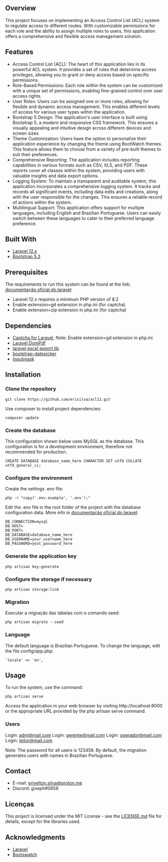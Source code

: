 ## Overview

This project focuses on implementing an Access Control List (ACL) system to regulate access to different routes. With customizable permissions for each role and the ability to assign multiple roles to users, this application offers a comprehensive and flexible access management solution.

## Features

- Access Control List (ACL): The heart of this application lies in its powerful ACL system. It provides a set of rules that determine access privileges, allowing you to grant or deny access based on specific permissions.
- Role-Based Permissions: Each role within the system can be customized with a unique set of permissions, enabling fine-grained control over user access rights.
- User Roles: Users can be assigned one or more roles, allowing for flexible and dynamic access management. This enables different levels of access for various user types within the application.
- Bootstrap 5 Design: The application's user interface is built using Bootstrap 5, a modern and responsive CSS framework. This ensures a visually appealing and intuitive design across different devices and screen sizes
- Theme Customization: Users have the option to personalize their application experience by changing the theme using BootWatch themes. This feature allows them to choose from a variety of pre-built themes to suit their preferences.
- Comprehensive Reporting: The application includes reporting capabilities in various formats such as CSV, XLS, and PDF. These reports cover all classes within the system, providing users with valuable insights and data export options. 
- Logging System: To maintain a transparent and auditable system, this application incorporates a comprehensive logging system. It tracks and records all significant events, including data edits and creations, along with the user responsible for the changes. This ensures a reliable record of actions within the system.
- Multilingual Support: This application offers support for multiple languages, including English and Brazilian Portuguese. Users can easily switch between these languages to cater to their preferred language preference.

## Built With

- [Laravel 12.x](https://laravel.com/docs/12.x)
- [Bootstrap 5.3](https://getbootstrap.com/docs/5.0/getting-started/introduction/)

## Prerequisites

The requirements to run this system can be found at the link: [documentação oficial do laravel](https://laravel.com/docs/10.x):

- Laravel 12.x requires a minimum PHP version of 8.2
- Enable extension=gd extension in php.ini (for captcha)
- Enable extension=zip extension in php.ini (for captcha)

## Dependencies

- [Captcha for Laravel](https://github.com/mewebstudio/captcha), Note: Enable extension=gd extension in php.ini
- [Laravel DomPdf](https://github.com/barryvdh/laravel-dompdf)
- [laravel excel export lib](https://laravel-excel.com/)
- [bootstrap-datepicker](https://github.com/uxsolutions/bootstrap-datepicker)
- [Inputmask](https://github.com/RobinHerbots/Inputmask)

## Installation

### Clone the repository

```
git clone https://github.com/erisilva/acl12.git
```

Use composer to install project dependencies:

```
composer update
```

### Create the database

This configuration shown below uses MySQL as the database. This configuration is for a development environment, therefore not recommended for production.

```
CREATE DATABASE database_name_here CHARACTER SET utf8 COLLATE utf8_general_ci;
```

### Configure the environment

Create the settings .env file:

```
php -r "copy('.env.example', '.env');"
```

Edit the .env file in the root folder of the project with the database configuration data. More info in [documentação oficial do laravel](https://laravel.com/docs/10.x/configuration#environment-configuration):
    
```
DB_CONNECTION=mysql
DB_HOST=
DB_PORT=
DB_DATABASE=database_name_here
DB_USERNAME=your_username_here
DB_PASSWORD=yout_password_here
```

### Generate the application key

```
php artisan key:generate
```
### Configure the storage if necessary

```
php artisan storage:link
```

### Migration

Executar a migração das tabelas com o comando seed:

```
php artisan migrate --seed
```

### Language

The default language is Brazilian Portuguese. To change the language, edit the file config/app.php:

```
'locale' => 'en',
```

## Usage

To run the system, use the command:

```
php artisan serve
```
Access the application in your web browser by visiting http://localhost:8000 or the appropriate URL provided by the php artisan serve command.

### Users

Login: adm@mail.com 
Login: gerente@mail.com 
Login: operador@mail.com
Login: leitor@mail.com

Note: The password for all users is 123456. By default, the migration generates users with names in Brazilian Portuguese.

## Contact

- E-mail: erivelton.silva@proton.me
- Discord: gixeph#0658


## Licenças

This project is licensed under the MIT License - see the [LICENSE.md](LICENSE.md) file for details, except for the libraries used.

## Acknowledgments

- [Laravel](https://laravel.com/)
- [Bootswatch](https://bootswatch.com/)
